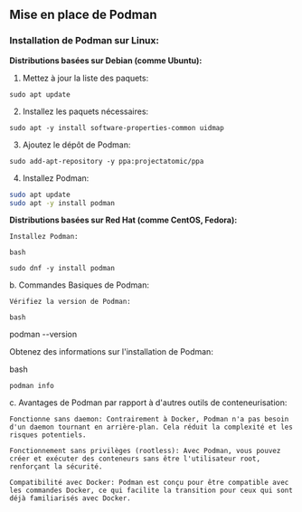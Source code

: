 ## Mise en place de Podman  

### Installation de Podman sur Linux:

**Distributions basées sur Debian (comme Ubuntu):**  

1. Mettez à jour la liste des paquets:  

`sudo apt update`  

2. Installez les paquets nécessaires:  

`sudo apt -y install software-properties-common uidmap` 

3. Ajoutez le dépôt de Podman:  

`sudo add-apt-repository -y ppa:projectatomic/ppa` 

4. Installez Podman:  

```bash
sudo apt update
sudo apt -y install podman
``` 

**Distributions basées sur Red Hat (comme CentOS, Fedora):**

    Installez Podman:

    bash

    sudo dnf -y install podman

b. Commandes Basiques de Podman:

    Vérifiez la version de Podman:

    bash

podman --version

Obtenez des informations sur l'installation de Podman:

bash

    podman info

c. Avantages de Podman par rapport à d'autres outils de conteneurisation:

    Fonctionne sans daemon: Contrairement à Docker, Podman n'a pas besoin d'un daemon tournant en arrière-plan. Cela réduit la complexité et les risques potentiels.

    Fonctionnement sans privilèges (rootless): Avec Podman, vous pouvez créer et exécuter des conteneurs sans être l'utilisateur root, renforçant la sécurité.

    Compatibilité avec Docker: Podman est conçu pour être compatible avec les commandes Docker, ce qui facilite la transition pour ceux qui sont déjà familiarisés avec Docker.